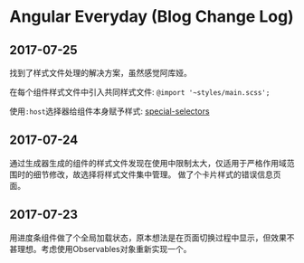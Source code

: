 # Angular Everyday (Blog Change Log)

## 2017-07-25

找到了样式文件处理的解决方案，虽然感觉阿库娅。

在每个组件样式文件中引入共同样式文件:
```@import '~styles/main.scss';```

使用```:host```选择器给组件本身赋予样式:
[special-selectors](https://angular.io/guide/component-styles#special-selectors)

## 2017-07-24

通过生成器生成的组件的样式文件发现在使用中限制太大，仅适用于严格作用域范围时的细节修改，故选择将样式文件集中管理。
做了个卡片样式的错误信息页面。

## 2017-07-23

用进度条组件做了个全局加载状态，原本想法是在页面切换过程中显示，但效果不甚理想。考虑使用Observables对象重新实现一个。